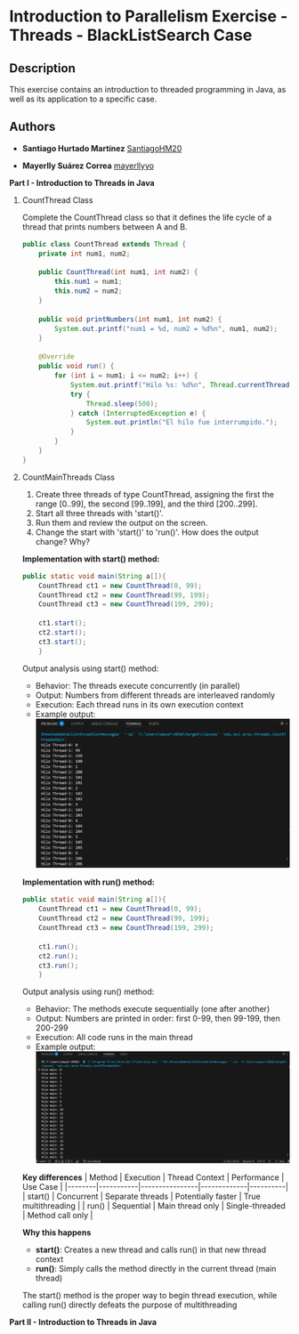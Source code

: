 # **Introduction to Parallelism Exercise - Threads - BlackListSearch Case**

## **Description**

This exercise contains an introduction to threaded programming in Java, as well as its application to a specific case.

## **Authors**

- **Santiago Hurtado Martínez** [SantiagoHM20](https://github.com/SantiagoHM20)

- **Mayerlly Suárez Correa** [mayerllyyo](https://github.com/mayerllyyo)


**Part I - Introduction to Threads in Java**

1. CountThread Class

    Complete the CountThread class so that it defines the life cycle of a thread that prints numbers between A and B.

    ```java
    public class CountThread extends Thread {
        private int num1, num2;

        public CountThread(int num1, int num2) {
            this.num1 = num1;
            this.num2 = num2;
        }

        public void printNumbers(int num1, int num2) {
            System.out.printf("num1 = %d, num2 = %d%n", num1, num2);
        }

        @Override
        public void run() {
            for (int i = num1; i <= num2; i++) {
                System.out.printf("Hilo %s: %d%n", Thread.currentThread().getName(), i);
                try {
                    Thread.sleep(500);
                } catch (InterruptedException e) {
                    System.out.println("El hilo fue interrumpido.");
                }
            }
        }
    }
    ```

2. CountMainThreads Class
    1. Create three threads of type CountThread, assigning the first the range [0..99], the second [99..199], and the third [200..299].
    2. Start all three threads with 'start()'.
    3. Run them and review the output on the screen.
    4. Change the start with 'start()' to 'run()'. How does the output change? Why?

    **Implementation with start() method:**

    ```java
    public static void main(String a[]){
        CountThread ct1 = new CountThread(0, 99);
        CountThread ct2 = new CountThread(99, 199);
        CountThread ct3 = new CountThread(199, 299);

        ct1.start();
        ct2.start(); 
        ct3.start();    
        } 
    ```
    Output analysis using start() method:
    - Behavior: The threads execute concurrently (in parallel)
    - Output: Numbers from different threads are interleaved randomly
    - Execution: Each thread runs in its own execution context
    - Example output:
    ![](img/output_with_start.png)


    **Implementation with run() method:**

    ```java
    public static void main(String a[]){
        CountThread ct1 = new CountThread(0, 99);
        CountThread ct2 = new CountThread(99, 199);
        CountThread ct3 = new CountThread(199, 299);

        ct1.run();
        ct2.run(); 
        ct3.run();    
        } 
    ```
    Output analysis using run() method:
    - Behavior: The methods execute sequentially (one after another)
    - Output: Numbers are printed in order: first 0-99, then 99-199, then 200-299
    - Execution: All code runs in the main thread
    - Example output:
    ![](img/output_with_run.png)

    **Key differences**
    | Method | Execution | Thread Context | Performance | Use Case |
    |--------|-----------|----------------|-------------|----------|
    | start() | Concurrent | Separate threads | Potentially faster | True multithreading |
    | run() | Sequential | Main thread only | Single-threaded | Method call only |

    **Why this happens**
    - **start()**: Creates a new thread and calls run() in that new thread context
    - **run()**: Simply calls the method directly in the current thread (main thread)

    The start() method is the proper way to begin thread execution, while calling run() directly defeats the purpose of multithreading

**Part II - Introduction to Threads in Java**